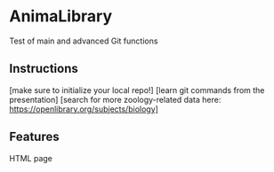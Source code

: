# AnimaLibrary
Test of main and advanced Git functions

## Instructions
[make sure to initialize your local repo!]
[learn git commands from the presentation] 
[search for more zoology-related data here: https://openlibrary.org/subjects/biology]

## Features
HTML page 

